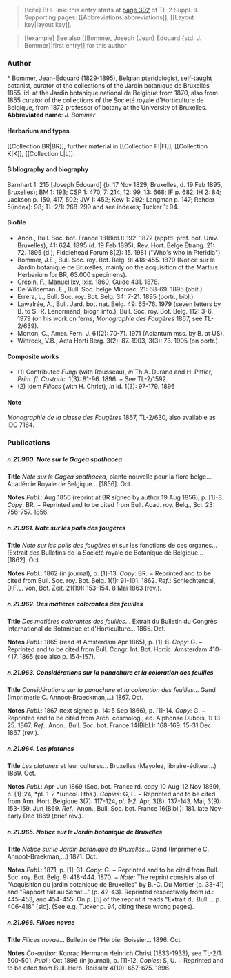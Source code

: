> [!cite] BHL link: this entry starts at [page 302](https://www.biodiversitylibrary.org/page/33265499) of TL-2 Suppl. II.
> Supporting pages: [[Abbreviations|abbreviations]], [[Layout key|layout key]].

> [!example] See also [[Bommer, Joseph (Jean) Édouard {std. J. Bommer}|first entry]] for this author

### Author

\* Bommer, Jean-Édouard (1829-1895), Belgian pteridologist, self-taught botanist, curator of the collections of the Jardin botanique de Bruxelles 1855, id. at the Jardin botanique national de Belgique from 1870, also from 1855 curator of the collections of the Société royale d'Horticulture de Belgique, from 1872 professor of botany at the University of Bruxelles. 
**Abbreviated name**: *J. Bommer*

#### Herbarium and types

[[Collection BR|BR]], further material in [[Collection FI|FI]], [[Collection K|K]], [[Collection L|L]].

#### Bibliography and biography

Barnhart 1: 215 \[Joseph Édouard\] (b. 17 Nov 1829, Bruxelles, d. 19 Feb 1895, Bruxelles); BM 1: 193; CSP 1: 470, 7: 214, 12: 99, 13: 668; IF p. 682; IH 2: 84; Jackson p. 150, 417, 502; JW 1: 452; Kew 1: 292; Langman p. 147; Rehder 5(index): 98; TL-2/1: 268-299 and see indexes; Tucker 1: 94.

#### Biofile

- Anon., Bull. Soc. bot. France 18(Bibl.): 192. 1872 (apptd. prof. bot. Univ. Bruxelles), 41: 624. 1895 (d. 19 Feb 1895); Rev. Hort. Belge Étrang. 21: 72. 1895 (d.); Fiddlehead Forum 8(2): 15. 1981 ("Who's who in Pteridia").
- Bommer, J.E., Bull. Soc. roy. Bot. Belg. 9: 418-455. 1870 (Notice sur le Jardin botanique de Bruxelles, mainly on the acquisition of the Martius Herbarium for BR, 63.000 specimens).
- Crépin, F., Manuel lxv, lxix. 1860; Guide 431. 1878.
- De Wildeman. É., Bull. Soc. belge Microsc. 21: 68-69. 1895 (obit.).
- Errera, L., Bull. Soc. roy. Bot. Belg. 34: 7-21. 1895 (portr., bibl.).
- Lawalrée, A., Bull. Jard. bot. nat. Belg. 49: 65-76. 1979 (seven letters by B. to S.-R. Lenormand; biogr. info.); Bull. Soc. roy. Bot. Belg. 112: 3-6. 1979 (on his work on ferns, *Monographie des Fougères* 1867, see TL-2/639).
- Morton, C., Amer. Fern. J. 61(2): 70-71. 1971 (Adiantum mss. by B. at US).
- Wittrock, V.B., Acta Horti Berg. 3(2): 87. 1903, 3(3): 73. 1905 (on portr.).

#### Composite works

- (1) Contributed *Fungi* (with Rousseau), *in* Th.A. Durand and H. Pittier, *Prim. fl. Costaric.* 1(3): 81-96. 1896. − See TL-2/1592.
- (2) Idem *Filices* (with H. Christ), *in* id. 1(3): 97-179. 1896

#### Note

*Monographie de la classe des Fougères* 1867, TL-2/630, also available as IDC 7164.

### Publications

##### n.21.960. Note sur le Gagea spathacea

**Title**
*Note sur le Gagea spathacea*, plante nouvelle pour la flore belge... Académie Royale de Belgique... \[1856\]. Oct.

**Notes**
*Publ*.: Aug 1856 (reprint at BR signed by author 19 Aug 1856), p. \[1\]-3. *Copy*: BR. − Reprinted and to be cited from Bull. Acad. roy. Belg., Sci. 23: 756-757. 1856.

##### n.21.961. Note sur les poils des fougères

**Title**
*Note sur les poils des fougères* et sur les fonctions de ces organes... \[Extrait des Bulletins de la Société royale de Botanique de Belgique... \[1862\]. Oct.

**Notes**
*Publ*.: 1862 (in journal), p. \[1\]-13. *Copy*: BR. − Reprinted and to be cited from Bull. Soc. roy. Bot. Belg. 1(1): 91-101. 1862.
*Ref*.: Schlechtendal, D.F.L. von, Bot. Zeit. 21(19): 153-154. 8 Mai 1863 (rev.).

##### n.21.962. Des matières colorantes des feuilles

**Title**
*Des matières colorantes des feuilles*... Extrait du Bulletin du Congrès International de Botanique et d'Horticulture... 1865. Oct.

**Notes**
*Publ*.: 1865 (read at Amsterdam Apr 1865), p. \[1\]-8. *Copy*: G. − Reprinted and to be cited from Bull. Congr. Int. Bot. Hortic. Amsterdam 410-417. 1865 (see also p. 154-157).

##### n.21.963. Considérations sur la panachure et la coloration des feuilles

**Title**
*Considérations sur la panachure et la coloration des feuilles*... Gand (Imprimerie C. Annoot-Braeckman,...) 1867. Oct.

**Notes**
*Publ*.: 1867 (text signed p. 14: 5 Sep 1866), p. \[1\]-14. *Copy*: G. − Reprinted and to be cited from Arch. cosmolog., éd. Alphonse Dubois, 1: 13-25. 1867.
*Ref*.: Anon., Bull. Soc. bot. France 14(Bibl.): 168-169. 15-31 Dec 1867 (rev.).

##### n.21.964. Les platanes

**Title**
*Les platanes* et leur cultures... Bruxelles (Mayolez, libraire-éditeur...) 1869. Oct.

**Notes**
*Publ*.: Apr-Jun 1869 (Soc. bot. France rd. copy 10 Aug-12 Nov 1869), p. \[1\]-24, *pl. 1-2 *(uncol. liths.). *Copies*: G, L. − Reprinted and to be cited from Ann. Hort. Belgique 3(7): 117-124, *pl. 1-2.* Apr, 3(8): 137-143. Mai, 3(9): 153-159. Jun 1869.
*Ref*.: Anon., Bull. Soc. bot. France 16(Bibl.): 181. late Nov-early Dec 1869 (brief rev.).

##### n.21.965. Notice sur le Jardin botanique de Bruxelles

**Title**
*Notice sur le Jardin botanique de Bruxelles*... Gand (Imprimerie C. Annoot-Braekman,...) 1871. Oct.

**Notes**
*Publ*.: 1871, p. \[1\]-31. *Copy*: G. − Reprinted and to be cited from Bull. Soc. roy. Bot. Belg. 9: 418-444. 1870. − *Note*: The reprint consists also of "Acquisition du jardin botanique de Bruxelles" by B.-C. Du Mortier (p. 33-41) and "Rapport fait au Sénat..." (p. 42-43). Reprinted respectively from id.: 445-453, and 454-455. On p. \[5\] of the reprint it reads "Extrait du Bull.... p. 406-418" \[sic\]. (See e.g. Tucker p. 94, citing these wrong pages).

##### n.21.966. Filices novae

**Title**
*Filices novae*... Bulletin de l'Herbier Boissier... 1896. Oct.

**Notes**
*Co-author*: Konrad Hermann Heinrich Christ (1833-1933), see TL-2/1: 500-501.
*Publ*.: Oct 1896 (in journal), p. \[1\]-12. *Copies*: S, U. − Reprinted and to be cited from Bull. Herb. Boissier 4(10): 657-675. 1896.

